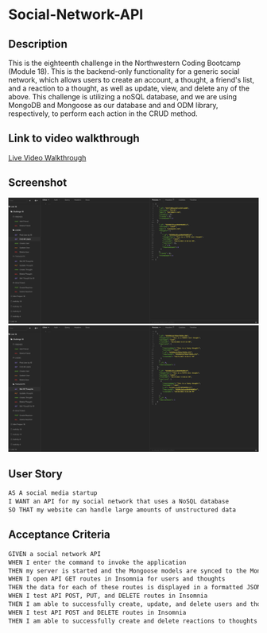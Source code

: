 # Social-Network-API

## Description

This is the eighteenth challenge in the Northwestern Coding Bootcamp (Module 18). This is the backend-only functionality for a generic social network, which allows users to create an account, a thought, a friend's list, and a reaction to a thought, as well as update, view, and delete any of the above. This challenge is utilizing a noSQL database, and we are using MongoDB and Mongoose as our database and and ODM library, respectively, to perform each action in the CRUD method.

## Link to video walkthrough

[Live Video Walkthrough](https://drive.google.com/file/d/11Ea4iJIf2UlDjd-KN_YRIdoKf-zKkChy/view)

## Screenshot

![Webpage Screenshot](./assets/Screen%20Shot%202022-10-25%20at%209.47.29%20PM.png)
![Webpage Screenshot](./assets/Screen%20Shot%202022-10-25%20at%209.47.40%20PM.png)

## User Story

```md
AS A social media startup
I WANT an API for my social network that uses a NoSQL database
SO THAT my website can handle large amounts of unstructured data
```

## Acceptance Criteria

```md
GIVEN a social network API
WHEN I enter the command to invoke the application
THEN my server is started and the Mongoose models are synced to the MongoDB database
WHEN I open API GET routes in Insomnia for users and thoughts
THEN the data for each of these routes is displayed in a formatted JSON
WHEN I test API POST, PUT, and DELETE routes in Insomnia
THEN I am able to successfully create, update, and delete users and thoughts in my database
WHEN I test API POST and DELETE routes in Insomnia
THEN I am able to successfully create and delete reactions to thoughts and add and remove friends to a user’s friend list
```